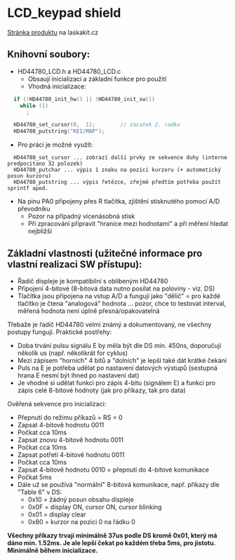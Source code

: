 # LCD_keypad shield

[Stránka produktu](https://www.laskakit.cz/arduino-1602-lcd-klavesnice-shield/) na laskakit.cz

## Knihovní soubory:
* HD44780_LCD.h a HD44780_LCD.c
  * Obsaují inicializaci a základní funkce pro použití
  * Vhodná inicializace:
```C++
  if (!HD44780_init_hw() || !HD44780_init_sw())
    while (1)
      ;

  HD44780_set_cursor(0,  1);        // zacatek 2. radku
  HD44780_putstring("KEI/MAP");
```
  * Pro práci je možné využít:
```
  HD44780_set_cursor ... zobrazí další prvky ze sekvence duhy (interne predpocitano 32 polozek)
  HD44780_putchar ... výpis 1 znaku na pozici kurzoru (+ automatický posun kurzoru)
  HD44780_putstring ... výpis řetězce, zřejmě předtím potřeba použít sprintf apod.
```
* Na pinu PA0 připojeny přes R tlačítka, zjištění stisknutého pomocí A/D převodníku
  * Pozor na případný vícenásobná stisk
  * Při zpracování připravit "hranice mezi hodnotami" a při měření hledat nejbližší

## Základní vlastnosti (užitečné informace pro vlastní realizaci SW přístupu):
* Řadič displeje je kompatibilní s oblíbeným HD44780
* Připojení 4-bitové (8-bitová data nutno posílat na poloviny - viz. DS)
* Tlačítka jsou připojena na vstup A/D a fungují jako "dělič" = pro každé tlačítko je čtena "analogová" hodnota ... pozor, chce to testovat interval, měřená hodnota není úplně přesná/opakovatelná

Třebaže je řadič HD44780 velmi známý a dokumentovaný, ne všechny postupy fungují. Praktické postřehy:
* Doba trvání pulsu signálu E by měla být dle DS min. 450ns, doporučuji několik us (např. několikrát for cyklus)
* Mezi zápisem "horních" 4 bitů a "dolních" je lepší také dát krátké čekání
* Puls na E je potřeba udělat po nastavení datových výstupů (sestupná hrana E nesmí být ihned po nastavení dat)
* Je vhodné si udělat funkci pro zápis 4-bitu (signálem E) a funkci pro zápis celé 8-bitové hodnoty (jak pro příkazy, tak pro data)

Ověřená sekvence pro inicializaci:
* Přepnutí do režimu příkazů = RS = 0
* Zapsat 4-bitově hodnotu 0011
* Počkat cca 10ms
* Zapsat znovu 4-bitově hodnotu 0011
* Počkat cca 10ms
* Zapsat potřetí 4-bitově hodnotu 0011
* Počkat cca 10ms
* Zapsat 4-bitově hodnotu 0010 = přepnutí do 4-bitové komunikace
* Počkat 5ms
* Dále už se používá "normální" 8-bitová komunikace, např. příkazy dle "Table 6" v DS:
  * 0x10 = žádný posun obsahu displeje
  * 0x0F = display ON, cursor ON, cursor blinking
  * 0x01 = display clear
  * 0x80 = kurzor na pozici 0 na řádku 0

**Všechny příkazy trvají minimálně 37us podle DS kromě 0x01, který má dáno min. 1.52ms. Je ale lepší čekat po každém třeba 5ms, pro jistotu. Minimálně během inicializace.**

